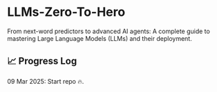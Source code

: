 # LLMs-Zero-To-Hero
From next-word predictors to advanced AI agents: A complete guide to mastering Large Language Models (LLMs) and their deployment.



## 📈 Progress Log

09 Mar 2025: Start repo 🔥.
